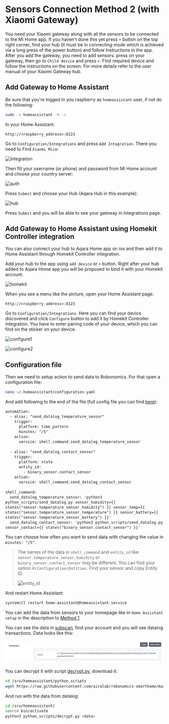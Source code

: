 # Sensors Connection Method 2 (with Xiaomi Gateway)

You need your Xiaomi gateway along with all the sensors to be connected to the Mi Home app. If you haven't done this yet press `+` button on the top right corner, find your hub (it must be in connecting mode which is achieved via a long press of the power button) and follow instructions in the app. After you add the gateway, you need to add sensors: press on your gateway, then go to `Child device` and press `+`. Find required device and follow the instructions on the screen. For more details refer to the user manual of your Xiaomi Gateway hub.

## Add Gateway to Home Assistant
Be sure that you're logged in you raspberry as `homeassistant` user, if not do the following:
```bash
sudo -u homeassistant -H -s
```

In your Home Assistant:
```
http://<raspberry_address>:8123
```
Go to `Configuration/Integrations` and press `Add Intagration`. There you need to Find `Xiaomi Miio`:

![integration](media/integration.png)

Then fill your username (or phone) and password from Mi Home account and choose your country server:

![auth](media/auth.png)

Press `Submit` and choose your Hub (Aqara Hub in this example):

![hub](media/hub.png)

Press `Submit` and you will be able to see your gateway in Integrations page.

## Add Gateway to Home Assistant using Homekit Controller integration

You can also connect your hub to Aqara Home app on ios and then add it to Home Assistant through Homekit Controller integration. 

Add your hub to the app using `add device` or `+` button. Right after your hub added to Aqara Home app you will be proposed to bind it with your Homekit account. 

![homekit](media/homekit.png)

When you see a menu like the picture, open your Home Assistant page:

```
http://<raspberry_address>:8123
```
Go to `Configuration/Integrations`. Here you can find your device discovered and click `Configure` button to add it by Homekit Controller integration. You have to enter pairing code of your device, which you can find on the sticker on your device.

![configure1](media/configure1.png)

![configure2](media/configure2.png)


## Configuration file

Then we need to setup action to send data to Robonomics. For that open a configuration file:

```bash
nano ~/.homeassistant/configuration.yaml
```

And add following to the end of the file (full config file you can find [here](configuration.yaml)):

```
automation:
  - alias: "send_datalog_temperature_sensor"
    trigger:
      platform: time_pattern
      minutes: "/5"
    action:
      service: shell_command.send_datalog_temperature_sensor

  - alias: "send_datalog_contact_sensor"
    trigger:
      platform: state
      entity_id:
        - binary_sensor.contact_sensor
    action:
      service: shell_command.send_datalog_contact_sensor

shell_command:
  send_datalog_temperature_sensor: 'python3 python_scripts/send_datalog.py sensor_humidity={{ states("sensor.temperature_sensor_humidity") }} sensor_temp={{ states("sensor.temperature_sensor_temperature") }} sensor_battery={{ states("sensor.temperature_sensor_battery") }}'
  send_datalog_contact_sensor: 'python3 python_scripts/send_datalog.py sensor_contact={{ states("binary_sensor.contact_sensor") }}'
```

You can choose how often you want to send data with changing the value in `minutes: "/5"`.

>The names of the data in `shell_command` and `entity_id` like `sensor.temperature_sensor_humidity` or `binary_sensor.contact_sensor` may be different. You can find your option in `Configuration/Entities`. Find your sensor and copy Entity ID.
>
>![entity_id](media/entity_id.png)

And restart Home Assistant:
```bash
systemctl restart home-assistant@homeassistant.service
```
 You can add the data from sensors to your homepage like in `Home Assistant setup` in the description to [Method 1](zigbee2MQTT.md).

You can see the data in [subscan](https://robonomics.subscan.io/), find your account and you will see datalog transactions. Data looks like this:

![datalog_data](media/datalog_data.png)

You can decrypt it with script [decrypt.py](python_scripts/decrypt.py), download it:

```bash
cd /srv/homeassistant/python_scripts
wget https://raw.githubusercontent.com/airalab/robonomics-smarthome/main/python_scripts/decrypt.py
```
And run with the data from datalog:
```bash
cd /srv/homeassistant/
source bin/activate
python3 python_scripts/decrypt.py <data>
```